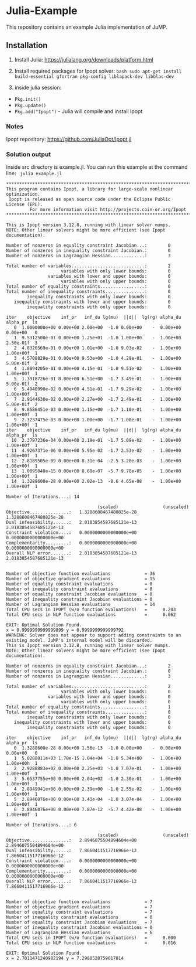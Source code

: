 # Julia-Example
This repository contains an example Julia implementation of JuMP.


## Installation

1. Install Julia: https://julialang.org/downloads/platform.html
2. Install required packages for Ipopt solver: 
```bash sudo apt-get install build-essential gfortran pkg-config liblapack-dev libblas-dev ```

3. inside julia session: 
  - ```Pkg.init()```
  - ```Pkg.update()```
  - ```Pkg.add("Ipopt")``` - Julia will compile and install Ipopt
  
### Notes
Ipopt repository: https://github.com/JuliaOpt/Ipopt.jl 

### Solution output

Inside src directory is example.jl.  You can run this example at the command line: ``` julia example.jl```

```
******************************************************************************
This program contains Ipopt, a library for large-scale nonlinear optimization.
 Ipopt is released as open source code under the Eclipse Public License (EPL).
         For more information visit http://projects.coin-or.org/Ipopt
******************************************************************************

This is Ipopt version 3.12.8, running with linear solver mumps.
NOTE: Other linear solvers might be more efficient (see Ipopt documentation).

Number of nonzeros in equality constraint Jacobian...:        0
Number of nonzeros in inequality constraint Jacobian.:        0
Number of nonzeros in Lagrangian Hessian.............:        3

Total number of variables............................:        2
                     variables with only lower bounds:        0
                variables with lower and upper bounds:        0
                     variables with only upper bounds:        0
Total number of equality constraints.................:        0
Total number of inequality constraints...............:        0
        inequality constraints with only lower bounds:        0
   inequality constraints with lower and upper bounds:        0
        inequality constraints with only upper bounds:        0

iter    objective    inf_pr   inf_du lg(mu)  ||d||  lg(rg) alpha_du alpha_pr  ls
   0  1.0000000e+00 0.00e+00 2.00e+00  -1.0 0.00e+00    -  0.00e+00 0.00e+00   0
   1  9.5312500e-01 0.00e+00 1.25e+01  -1.0 1.00e+00    -  1.00e+00 2.50e-01f  3
   2  4.8320569e-01 0.00e+00 1.01e+00  -1.0 9.03e-02    -  1.00e+00 1.00e+00f  1
   3  4.5708829e-01 0.00e+00 9.53e+00  -1.0 4.29e-01    -  1.00e+00 5.00e-01f  2
   4  1.8894205e-01 0.00e+00 4.15e-01  -1.0 9.51e-02    -  1.00e+00 1.00e+00f  1
   5  1.3918726e-01 0.00e+00 6.51e+00  -1.7 3.49e-01    -  1.00e+00 5.00e-01f  2
   6  5.4940990e-02 0.00e+00 4.51e-01  -1.7 9.29e-02    -  1.00e+00 1.00e+00f  1
   7  2.9144630e-02 0.00e+00 2.27e+00  -1.7 2.49e-01    -  1.00e+00 5.00e-01f  2
   8  9.8586451e-03 0.00e+00 1.15e+00  -1.7 1.10e-01    -  1.00e+00 1.00e+00f  1
   9  2.3237475e-03 0.00e+00 1.00e+00  -1.7 1.00e-01    -  1.00e+00 1.00e+00f  1
iter    objective    inf_pr   inf_du lg(mu)  ||d||  lg(rg) alpha_du alpha_pr  ls
  10  2.3797236e-04 0.00e+00 2.19e-01  -1.7 5.09e-02    -  1.00e+00 1.00e+00f  1
  11  4.9267371e-06 0.00e+00 5.95e-02  -1.7 2.53e-02    -  1.00e+00 1.00e+00f  1
  12  2.8189505e-09 0.00e+00 8.31e-04  -2.5 3.20e-03    -  1.00e+00 1.00e+00f  1
  13  1.0095040e-15 0.00e+00 8.68e-07  -5.7 9.78e-05    -  1.00e+00 1.00e+00f  1
  14  1.3288608e-28 0.00e+00 2.02e-13  -8.6 4.65e-08    -  1.00e+00 1.00e+00f  1

Number of Iterations....: 14

                                   (scaled)                 (unscaled)
Objective...............:   1.3288608467480825e-28    1.3288608467480825e-28
Dual infeasibility......:   2.0183854587685121e-13    2.0183854587685121e-13
Constraint violation....:   0.0000000000000000e+00    0.0000000000000000e+00
Complementarity.........:   0.0000000000000000e+00    0.0000000000000000e+00
Overall NLP error.......:   2.0183854587685121e-13    2.0183854587685121e-13


Number of objective function evaluations             = 36
Number of objective gradient evaluations             = 15
Number of equality constraint evaluations            = 0
Number of inequality constraint evaluations          = 0
Number of equality constraint Jacobian evaluations   = 0
Number of inequality constraint Jacobian evaluations = 0
Number of Lagrangian Hessian evaluations             = 14
Total CPU secs in IPOPT (w/o function evaluations)   =      0.203
Total CPU secs in NLP function evaluations           =      0.062

EXIT: Optimal Solution Found.
x = 0.9999999999999899 y = 0.9999999999999792
WARNING: Solver does not appear to support adding constraints to an existing model. JuMP's internal model will be discarded.
This is Ipopt version 3.12.8, running with linear solver mumps.
NOTE: Other linear solvers might be more efficient (see Ipopt documentation).

Number of nonzeros in equality constraint Jacobian...:        2
Number of nonzeros in inequality constraint Jacobian.:        0
Number of nonzeros in Lagrangian Hessian.............:        3

Total number of variables............................:        2
                     variables with only lower bounds:        0
                variables with lower and upper bounds:        0
                     variables with only upper bounds:        0
Total number of equality constraints.................:        1
Total number of inequality constraints...............:        0
        inequality constraints with only lower bounds:        0
   inequality constraints with lower and upper bounds:        0
        inequality constraints with only upper bounds:        0

iter    objective    inf_pr   inf_du lg(mu)  ||d||  lg(rg) alpha_du alpha_pr  ls
   0  1.3288608e-28 8.00e+00 1.56e-13  -1.0 0.00e+00    -  0.00e+00 0.00e+00   0
   1  5.0288811e+03 1.78e-15 1.04e+04  -1.0 5.34e+00    -  1.00e+00 1.00e+00h  1
   2  2.9288883e+02 0.00e+00 2.25e+03  -1.0 7.07e-01    -  1.00e+00 1.00e+00f  1
   3  5.6537755e+00 0.00e+00 2.04e+02  -1.0 2.30e-01    -  1.00e+00 1.00e+00f  1
   4  2.8949941e+00 0.00e+00 2.39e+00  -1.0 2.55e-02    -  1.00e+00 1.00e+00f  1
   5  2.8946076e+00 0.00e+00 3.43e-04  -1.0 3.07e-04    -  1.00e+00 1.00e+00f  1
   6  2.8946076e+00 0.00e+00 7.87e-12  -5.7 4.42e-08    -  1.00e+00 1.00e+00f  1

Number of Iterations....: 6

                                   (scaled)                 (unscaled)
Objective...............:   2.8946075504894604e+00    2.8946075504894604e+00
Dual infeasibility......:   7.8660411517716966e-12    7.8660411517716966e-12
Constraint violation....:   0.0000000000000000e+00    0.0000000000000000e+00
Complementarity.........:   0.0000000000000000e+00    0.0000000000000000e+00
Overall NLP error.......:   7.8660411517716966e-12    7.8660411517716966e-12


Number of objective function evaluations             = 7
Number of objective gradient evaluations             = 7
Number of equality constraint evaluations            = 7
Number of inequality constraint evaluations          = 0
Number of equality constraint Jacobian evaluations   = 7
Number of inequality constraint Jacobian evaluations = 0
Number of Lagrangian Hessian evaluations             = 6
Total CPU secs in IPOPT (w/o function evaluations)   =      0.000
Total CPU secs in NLP function evaluations           =      0.016

EXIT: Optimal Solution Found.
x = 2.7011471240982194 y = 7.2988528759017814
```
